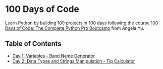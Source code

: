 # 100 Days of Code

Learn Python by building 100 projects in 100 days following the course [100 Days of Code: The Complete Python Pro Bootcamp](https://www.udemy.com/course/100-days-of-code/) from Angela Yu.

## Table of Contents

- [Day 1: Variables - Band Name Generator](https://github.com/jbcormoreche/100-days-of-code/blob/main/Day001-Variables-Band_Name_Generator.py)
- [Day 2: Data Types and Strings Manipulation - Tip Calculator](https://github.com/jbcormoreche/100-days-of-code/blob/main/Day002-Data_Types-Strings_Manipulation-Tip_Calculator.py)